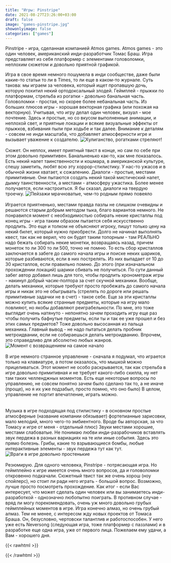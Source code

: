 ```yaml
---
title: "Игры: Pinstripe"
date: 2021-08-27T23:26:00+03:00
draft: false
image: "games-pinstripe.jpg"
showonlyimage: false
categories: ["games"]
---
```

Pinstripe - игра, сделанная компанией Atmos games. Atmos games - это один человек, американский инди-разработчик Томас Браш. Игра представляет из себя платформер с элементами головоломки, неплохим сюжетом и довольно приятной графикой.
<!--more-->
Игра в свое время немного пошумела в инди сообществе, даже были какие-то статьи то ли в Times, то ли еще в каком-то журнале. Суть такова: мы играем за человека, который ищет пропавшую дочь, которую похитил некий ортодоксальный злодей. Геймплей - прыжки по платформам, стрельба из рогатки - довольно банальная часть. Головоломки - простая, но скорее более небанальная часть. Из больших плюсов игры - хорошая векторная графика (или похожая на векторную). Учитывая, что игру делал один человек, визуал - мое почтение. Здесь и простые, но со вкусом выполненные анимации, и неплохой свет, и приятные локации и всякие визуальные эффекты от прыжков, взбивания пыли при ходьбе и так далее. Внимание к деталям - совсем не инди масштаба, что добавляет атмосферности игре и вызывает уважение к создателю. 
![Хулиганство, рогатками стреляют!](/games-pinstripe2.jpg)
</br>  
Сюжет. Он неплох, имеет приятный твист в конце, но сам по себе при этом довольно примитивен. Банальненько как-то, как мне показалось. Есть некий налет таинственности и кошмара, в американской культуре, спешу заметить, любят всю эту хоррор-стилистику. У нас-то ужасов и в обычной жизни хватает, к сожалению. Диалоги - простые, местами примитивные. Они пытаются создать некий такой мистический налет, дымку таинственности, а местами - атмосферу ужастика. Более менее получается, если настроиться. Я бы сказал, диалоги на твердую троечку.
![Пейзажи мрачноватые, чем-то родным прямо повеяло](/games-pinstripe3.jpg)
</br>  
Играется приятненько, местами правда пазлы не слишком очевидны и решаются старым добрым методом тыка, благо вариантов немного. Не понравился момент с необходимостью собирать некие кристаллы под конец игры - игра таким образом пытается себя искусственно продлить. Это еще и толком не объясняют игроку, пишут только цену на некий билет, который нужно приобрести. Долго не начинал выполнять квест, так как не верил, что он будет таким топорным - там РЕАЛЬНО надо бежать собирать некие монетки, возвращаясь назад, причем монеток то ли 300 то ли 500, точно не помню. То есть сбор кристаллов заключается в забеге до самого начала игры и поиске неких шариков, которые разбиваются, если в них пострелять. Из них выпадает от 10 до 30 кристаллов, если правильно помню. До этого (при изначальном прохождении локаций) шарики сбивать не получиться. По сути данный забег автор добавил лишь для того, чтобы продлить хронометраж игры - накинул добрый часик-полтора за счет скучной механики. Вообще, делать механики, которые требуют просто пробежать до самого начала игры и никак это не обыгрывать (стрелять по дороге или решать примитивные задачки не в счет) - такое себе. Еще за эти кристаллы можно купить всякие странные предметы, которые на игру мало повлияют, но якобы добавляют реиграбельности. По мне, это тоже выглядит очень натянуто - непонятно зачем проходить игру еще раз чтобы получить бафнутые предметы, если ты и так ее уже прошел и без этих самых предметов? Тоже довольно высосанная из пальца механика. Главный вывод - не надо пытаться делать пробник метроидвании, если не собираешься делать метроидванию. Впрочем, это справедливо для абсолютно любых жанров.
![Момент с возвращением на самое начало](/games-pinstripe4.jpg)
</br>  
В игре немного странное управление - сначала я подумал, что играется только на клавиатуре, а потом оказалось, что мышкой можно прицеливаться. Этот момент не особо раскрывается, так как стрельба в игре довольно примитивная и не требует какого-либо скилла, ну нет там таких челленджных моментов. Есть еще некоторые вопросы по управлению, не совсем понятно зачем было сделано так то, а не иначе (проще), но я их уже подзабыл, просто помню, что оно было) В целом, управление не портит впечатление, играть можно.  
</br>  
Музыка в игре подходящая под стилистику - в основном простые атмосферные (название компании обязывает) фортепианные зарисовки, мало мелодий, много чего-то эмбиентного. Вроде бы авторская, за что Томасу и игре от меня - отдельный плюс) Звуки местами хорошие, местами слабоватые. Не понимаю любви инди-разрабочиков вставлять звук пердежа в разных вариациях на те или иные события. Здесь это прямо болезнь. Грибы, какие то взрывающиеся бомбы, любые интерактивные элементы - звук пердежа тут как тут.
![Враги в игре довольно простенькие](/games-pinstripe5.jpg)
</br>  
Резюмирую. Для одного человека, Pinstripe - потрясающая игра. Но геймплейно к игре имеется очень много вопросов, да и головоломки откровенно подкачали. Сюжетный твист так же очень хорош (ноу спойлерс), но стоит ли ради него играть - большой вопрос. Возможно, лучше просто посмотреть прохождение. Как итог - если Вас интересует, что может сделать один человек или вы занимаетесь инди-разработкой - однозначно любопытно поиграть. В противном случае - вряд ли могу порекомендовать, очень уж много довольно грубых геймплейных моментов в игре. Игра конечно алмаз, но очень грубый алмаз. Тем не менее, с интересом жду новых проектов от Томаса Браша. Он, безусловно, чертовски талантлив и работоспособен. У него уже есть Neversong (следующая игра, тоже платформер с паззлами) и в разработке еще одна игра, уже от первого лица. Пожелаем ему удачи, а Вам - хорошего дня.

{{< rawhtml >}}
<div id="graphcomment"></div>
<script type="text/javascript">

  window.gc_params = {
    graphcomment_id: 'https-psyhut-ru',

    // if your website has a fixed header, indicate it's height in pixels
    fixed_header_height: 0,
  };
  
  (function() {
    var gc = document.createElement('script'); gc.type = 'text/javascript'; gc.async = true;
    gc.src = 'https://graphcomment.com/js/integration.js?' + Math.round(Math.random() * 1e8);
    (document.getElementsByTagName('head')[0] || document.getElementsByTagName('body')[0]).appendChild(gc);
  })();

</script>
{{< /rawhtml >}}